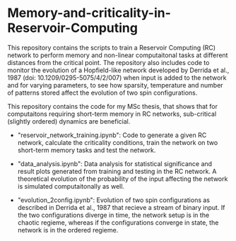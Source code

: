 # Memory-and-criticality-in-Reservoir-Computing

This repository contains the scripts to train a Reservoir Computing (RC) network to perform memory and non-linear computaitonal tasks at different distances from the critical point. The repository also includes code to monitor the evolution of a Hopfield-like network developed by Derrida et al., 1987 (doi: 10.1209/0295-5075/4/2/007) when input is added to the network and for varying parameters, to see how sparsity, temperature and number of patterns stored affect the evolution of two spin configurations.

This repository contains the code for my MSc thesis, that shows that for computaitons requiring short-term memory in RC networks, sub-critical (slightly ordered) dynamics are beneficial.

- "reservoir_network_training.ipynb": Code to generate a given RC network, calculate the criticality conditions, train the network on two short-term memory tasks and test the network.

- "data_analysis.ipynb": Data analysis for statistical significance and result plots generated from training and testing in the RC network. A theoretical evolution of the probability of the input affecting the network is simulated computaitonally as well.

- "evolution_2config.ipynb": Evolution of two spin configurations as described in Derrida et al., 1987 that recieve a stream of binary input. If the two configurations diverge in time, the network setup is in the chaotic regieme, whereas if the configurations converge in state, the network is in the ordered regieme.
